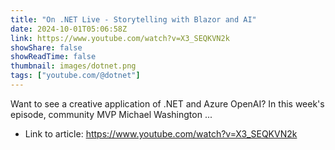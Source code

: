 ```yaml
---
title: "On .NET Live - Storytelling with Blazor and AI"
date: 2024-10-01T05:06:58Z
link: https://www.youtube.com/watch?v=X3_SEQKVN2k
showShare: false
showReadTime: false
thumbnail: images/dotnet.png
tags: ["youtube.com/@dotnet"]
---
```

Want to see a creative application of .NET and Azure OpenAI? In this week's episode, community MVP Michael Washington ...

- Link to article: https://www.youtube.com/watch?v=X3_SEQKVN2k